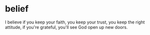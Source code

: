 # belief
I believe if you keep your faith, you keep your trust, you keep the right attitude, if you're grateful, you'll see God open up new doors.
